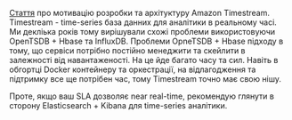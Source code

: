 [Стаття](https://www.allthingsdistributed.com/2021/06/amazon-timestream-time-series-is-the-new-black.html) про мотивацію розробки та архітуктуру Amazon Timestream. Timestream - time-series база данних для аналітики в реальному часі. Ми декліька років тому вирішували схожі проблеми використовуючи OpenTSDB + Hbase та InfluxDB. Проблеми OpneTSDB + Hbase підходу в тому, що сервіси потрібно постійно менеджити та скейлити в залежності від навантаженості. На це йде багато часу та сил. Навіть в обгортці Docker контейнеру та оркестрації, на відлагодження та підтримку все ще потрібен час, тому Timestream точно має свою нішу. 

Проте, якщо ваш SLA дозволяє near real-time, рекомендую глянути в сторону Elasticsearch + Kibana для time-series аналітики. 